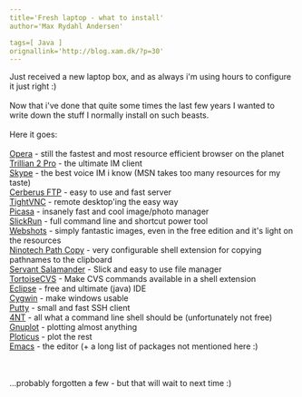 ```yaml
---
title='Fresh laptop - what to install'
author='Max Rydahl Andersen'

tags=[ Java ]
orignallink='http://blog.xam.dk/?p=30'
---
```

<div><p>Just received a new laptop box, and as always i'm using hours to configure it just right :)<br><br>
Now that i've done that quite some times the last few years I wanted to write down the stuff I normally install on such beasts.<br><br>
Here it goes:<br><br><a href="http://www.opera.com">Opera</a> - still the fastest and most resource efficient browser on the planet<br><a href="http://www.ceruleanstudios.com" title="Trillian">Trillian 2 Pro</a> - the ultimate IM client<br><a href="http://www.skype.com">Skype</a> - the best voice IM i know (MSN takes too many resources for my taste)<br><a href="http://www.cerberusftp.com">Cerberus FTP</a> - easy to use and fast server<br><a href="http://www.tightvnc.com">TightVNC</a> - remote desktop'ing the easy way<br><a href="http://www.picasa.com">Picasa</a> - insanely fast and cool image/photo manager<br><a href="http://bayden.com/SlickRun/">SlickRun</a> - full command line and shortcut power tool<br><a href="http://www.webshots.com">Webshots</a> - simply fantastic images, even in the free edition and it's light on the resources<br><a href="http://home.worldonline.dk/ninotech/freeutil.htm#pathcopy">Ninotech Path Copy</a> - very configurable shell extension for copying pathnames to the clipboard<br><a href="http://www.altap.cz/">Servant Salamander</a> - Slick and easy to use file manager<br><a href="https://www.tortoisecvs.org/">TortoiseCVS</a> - Make CVS commands available in a shell extension <br><a href="http://www.eclipse.org">Eclipse</a> - free and ultimate (java) IDE<br><a href="http://www.cygwin.com">Cygwin</a> - make windows usable<br><a href="http://www.chiark.greenend.org.uk/~sgtatham/putty/">Putty</a> - small and fast SSH client<br><a href="http://www.jpsoft.com/products.htm">4NT</a> - all what a command line shell should be (unfortunately not free)<br><a href="http://www.gnuplot.info/">Gnuplot</a> - plotting almost anything<br><a href="http://ploticus.sourceforge.net/doc/welcome.html">Ploticus</a> - plot the rest<br><a href="http://www.gnu.org/software/emacs/emacs.html">Emacs</a> - the editor (+ a long list of packages not mentioned here :)<br><br><br>

...probably forgotten a few - but that will wait to next time :)</p></div>
